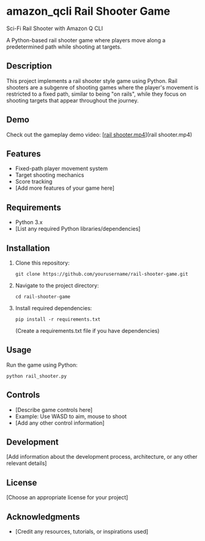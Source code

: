 # amazon_qcli  Rail Shooter Game
Sci-Fi Rail Shooter with Amazon Q CLI


A Python-based rail shooter game where players move along a predetermined path while shooting at targets.

## Description

This project implements a rail shooter style game using Python. Rail shooters are a subgenre of shooting games where the player's movement is restricted to a fixed path, similar to being "on rails", while they focus on shooting targets that appear throughout the journey.

## Demo

Check out the gameplay demo video: [[rail shooter.mp4](https://github.com/i-suhas/amazon_qcli/blob/main/rail%20shooter.mp4)](rail shooter.mp4)

## Features

- Fixed-path player movement system
- Target shooting mechanics
- Score tracking
- [Add more features of your game here]

## Requirements

- Python 3.x
- [List any required Python libraries/dependencies]

## Installation

1. Clone this repository:
   ```
   git clone https://github.com/yourusername/rail-shooter-game.git
   ```

2. Navigate to the project directory:
   ```
   cd rail-shooter-game
   ```

3. Install required dependencies:
   ```
   pip install -r requirements.txt
   ```
   (Create a requirements.txt file if you have dependencies)

## Usage

Run the game using Python:

```
python rail_shooter.py
```

## Controls

- [Describe game controls here]
- Example: Use WASD to aim, mouse to shoot
- [Add any other control information]

## Development

[Add information about the development process, architecture, or any other relevant details]

## License

[Choose an appropriate license for your project]

## Acknowledgments

- [Credit any resources, tutorials, or inspirations used]
